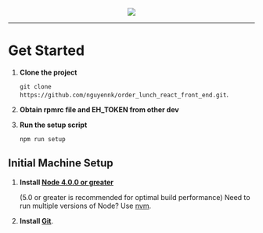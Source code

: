 <p align="center">
  <img src="https://employmenthero.com/wp-content/uploads/2016/03/EH-Logo-Reversed-1.png"/>
</p>

---
# Get Started

1. **Clone the project**

    `git clone https://github.com/nguyennk/order_lunch_react_front_end.git`.

2. **Obtain rpmrc file and EH_TOKEN from other dev**

3. **Run the setup script**

    `npm run setup`

## Initial Machine Setup

1. **Install [Node 4.0.0 or greater](https://nodejs.org)**

    (5.0 or greater is recommended for optimal build performance)
    Need to run multiple versions of Node? Use [nvm](https://github.com/creationix/nvm).

2. **Install [Git](https://git-scm.com/downloads)**.
